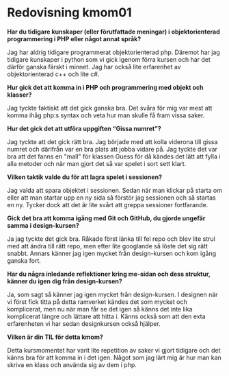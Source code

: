 ---
---
Redovisning kmom01
=========================
**Har du tidigare kunskaper (eller förutfattade meningar) i objektorienterad programmering i PHP eller något annat språk?**


Jag har aldrig tidigare programmerat objektorienterad php. Däremot har jag tidigare kunskaper i python som vi gick igenom förra kursen
och har det därför ganska färskt i minnet. Jag har också lite erfarenhet av objektorienterad c++ och lite c#.


**Hur gick det att komma in i PHP och programmering med objekt och klasser?**


Jag tyckte faktiskt att det gick ganska bra. Det svåra för mig var mest att komma ihåg php:s syntax och veta hur man skulle få fram vissa
saker.


**Hur det gick det att utföra uppgiften “Gissa numret”?**


Jag tyckte att det gick rätt bra. Jag började med att kolla viderona till gissa numret och därifrån var en bra plats att jobba vidare på.
Jag tyckte det var bra att det fanns en "mall" för klassen Guess för då kändes det lätt att fylla i alla metoder och när man gjort det så var
spelet i sort sett klart.


**Vilken taktik valde du för att lagra spelet i sessionen?**


Jag valda att spara objektet i sessionen. Sedan när man klickar på starta om eller att man startar upp en ny sida så förstör jag sessionen och så startas en ny. Tycker dock att det är lite svårt att greppa sessioner fortfarande.


**Gick det bra att komma igång med Git och GitHub, du gjorde ungefär samma i design-kursen?**


Ja jag tyckte det gick bra. Råkade först länka till fel repo och blev lite strul med att ändra till rätt repo, men efter lite googlande
så löste det sig rätt snabbt. Annars känner jag igen mycket från design-kursen och kom igång ganska fort.


**Har du några inledande reflektioner kring me-sidan och dess struktur, känner du igen dig från design-kursen?**


Ja, som sagt så känner jag igen mycket från design-kursen. I designen när vi först fick titta på detta ramverket kändes det som mycket och komplicerat, men nu när man får se det igen så känns det inte lika komplicerat längre och lättare att hitta i. Känns också som att den exta erfarenheten vi har sedan designkursen också hjälper.


**Vilken är din TIL för detta kmom?**


Detta kursmomentet har varit lite repetition av saker vi gjort tidigare och det känns bra för att komma in i det igen. Något som jag lärt mig är hur man kan skriva en klass och använda sig av dem i php.
